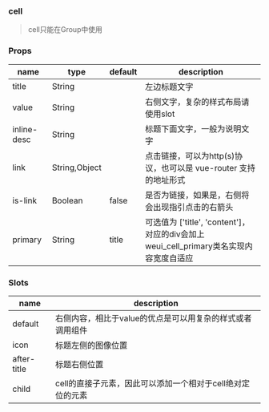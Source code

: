 ### cell

> cell只能在Group中使用

### Props

|name|type|default|description|
|----|----|-------|-----------|
|title|String||左边标题文字|
|value|String||右侧文字，复杂的样式布局请使用slot|
|inline-desc|String||标题下面文字，一般为说明文字|
|link|String,Object||点击链接，可以为http(s)协议，也可以是 vue-router 支持的地址形式|
|is-link|Boolean|false|是否为链接，如果是，右侧将会出现指引点击的右箭头|
|primary|String|title|可选值为 ['title', 'content']，对应的div会加上weui_cell_primary类名实现内容宽度自适应|

### Slots

|name|description|
|----|-----------|
|default|右侧内容，相比于value的优点是可以用复杂的样式或者调用组件|
|icon|标题左侧的图像位置|
|after-title|标题右侧位置|
|child|cell的直接子元素，因此可以添加一个相对于cell绝对定位的元素|
